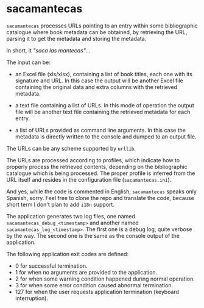 # sacamantecas

`sacamantecas` processes URLs pointing to an entry within some bibliographic
catalogue where book metadata can be obtained, by retrieving the URL, parsing it
to get the metadata and storing the metadata.

In short, it *"saca las mantecas"*…

The input can be:

- an Excel file (xls/xlsx), containing a list of book titles, each one with its
signature and URL. In this case the output will be another Excel file containing
the original data and extra columns with the retrieved metadata.

- a text file containing a list of URLs. In this mode of operation the output
file will be another text file containing the retrieved metadata for each entry.

- a list of URLs provided as command line arguments. In this case the metadata
is directly written to the console and dumped to an output file.

The URLs can be any scheme supported by `urllib`.

The URLs are processed according to profiles, which indicate how to properly
process the retrieved contents, depending on the bibliographic catalogue which
is being processed. The proper profile is inferred from the URL itself and
resides in the configuration file (`sacamantecas.ini`).

And yes, while the code is commented in English, `sacamantecas` speaks only
Spanish, sorry. Feel free to clone the repo and translate the code, because
short term I don't plan to add `i18n` support.

The application generates two log files, one named `sacamantecas_debug_<timestamp>`
and another named `sacamantecas_log_<timestamp>`. The first one is a debug log,
quite verbose by the way. The second one is the same as the console output of
the application.

The following application exit codes are defined:

- 0 for successful termination.
- 1 for when no arguments are provided to the application.
- 2 for when some warning condition happened during normal operation.
- 3 for when some error condition caused abnormal termination.
- 127 for when the user requests application termination (keyboard interruption).